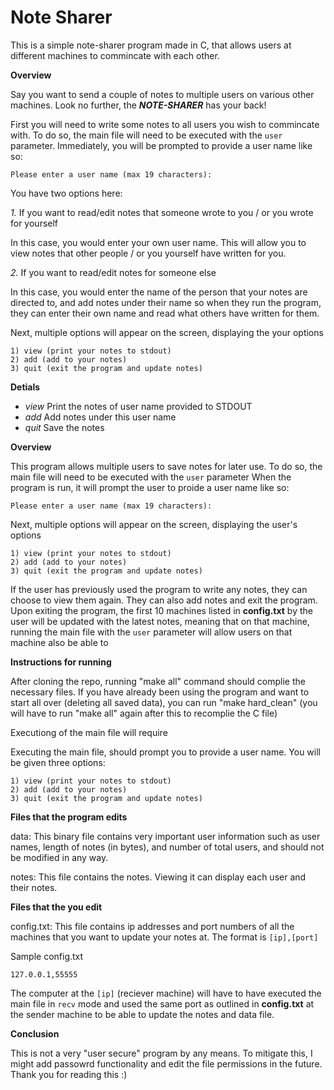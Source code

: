 # Note Sharer

This is a simple note-sharer program made in C, that allows users at different machines to commincate with each other. 

**Overview**

Say you want to send a couple of notes to multiple users on various other machines. Look no further, the   ***NOTE-SHARER***   has your back! 

First you will need to write some notes to all users you wish to commincate with. To do so, the main file will need to be executed with the `user` parameter.
Immediately, you will be prompted to provide a user name like so: 

```
Please enter a user name (max 19 characters):
```
You have two options here: 

*1.* If you want to read/edit notes that someone wrote to you / or you wrote for yourself

  In this case, you would enter your own user name. This will allow you to view notes that other people / or you yourself have written for you.

*2.* If you want to read/edit notes for someone else

  In this case, you would enter the name of the person that your notes are directed to, and add notes under their name so when they run the program, they can       enter their own name and read what others have written for them. 


Next, multiple options will appear on the screen, displaying the your options
```
1) view (print your notes to stdout)
2) add (add to your notes)
3) quit (exit the program and update notes) 
```
**Detials**

- *view*
   Print the notes of user name provided to STDOUT
- *add*
   Add notes under this user name 
- *quit*
   Save the notes 

**Overview**

This program allows multiple users to save notes for later use. To do so, the main file will need to be executed with the `user` parameter
When the program is run, it will prompt the user to proide a user name like so:

```
Please enter a user name (max 19 characters):
```

Next, multiple options will appear on the screen, displaying the user's options
```
1) view (print your notes to stdout)
2) add (add to your notes)
3) quit (exit the program and update notes) 
```
If the user has previously used the program to write any notes, they can choose to view them again. They can also add notes and exit the program. Upon exiting the program, the first 10 machines listed in **config.txt** by the user will be updated with the latest notes, meaning that on that machine, running the main file with the `user` parameter will allow users on that machine also be able to 

**Instructions for running**

After cloning the repo, running "make all" command should complie the necessary files. If you have already been using the program and want to start all over (deleting all saved data), you can run "make hard_clean" (you will have to run "make all" again after this to recomplie the C file)

Executiong of the main file will require 


Executing the main file, should prompt you to provide a user name. You will be given three options: 
```
1) view (print your notes to stdout)
2) add (add to your notes)
3) quit (exit the program and update notes) 
```
**Files that the program edits**

data: This binary file contains very important user information such as user names, length of notes (in bytes), and number of total users, and should not be modified in any way. 

notes: This file contains the notes. Viewing it can display each user and their notes. 

**Files that the you edit**

config.txt: This file contains ip addresses and port numbers of all the machines that you want to update your notes at. The format is ```[ip],[port]```

Sample config.txt
```
127.0.0.1,55555
```

The computer at the `[ip]` (reciever machine) will have to have executed the main file in `recv` mode and used the same port as outlined in **config.txt** at the sender machine to be able to update the notes and data file. 

**Conclusion**

This is not a very "user secure" program by any means. To mitigate this, I might add passowrd functionality and edit the file permissions in the future. Thank you for reading this :)
